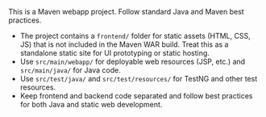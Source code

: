 <!-- Use this file to provide workspace-specific custom instructions to Copilot. For more details, visit https://code.visualstudio.com/docs/copilot/copilot-customization#_use-a-githubcopilotinstructionsmd-file -->

This is a Maven webapp project. Follow standard Java and Maven best practices.

- The project contains a `frontend/` folder for static assets (HTML, CSS, JS) that is not included in the Maven WAR build. Treat this as a standalone static site for UI prototyping or static hosting.
- Use `src/main/webapp/` for deployable web resources (JSP, etc.) and `src/main/java/` for Java code.
- Use `src/test/java/` and `src/test/resources/` for TestNG and other test resources.
- Keep frontend and backend code separated and follow best practices for both Java and static web development.
